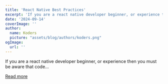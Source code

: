 ```yaml
---
title: 'React Native Best Practices'
excerpt: 'If you are a react native developer beginner, or experience then you must be aware that code...'
date: '2024-09-14'
coverImage: ''
author:
  name: Koders
  picture: "assets/blog/authors/koders.png"
ogImage:
  url: ''
---
```


If you are a react native developer beginner, or experience then you must be aware that code...

[Read more](https://dev.to/hellonehha/react-native-code-practices-6dl)
